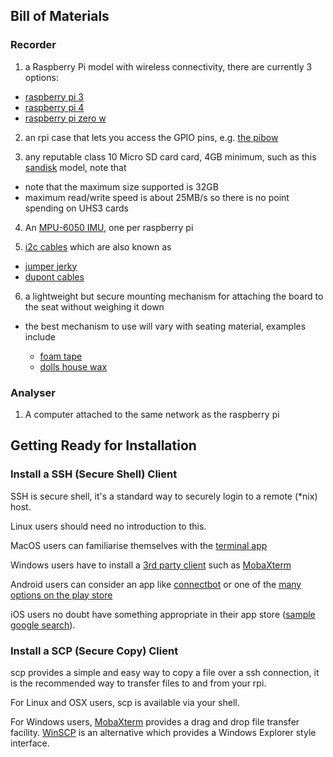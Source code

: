 ## Bill of Materials

### Recorder

1) a Raspberry Pi model with wireless connectivity, there are currently 3 options:

- [raspberry pi 3](https://www.raspberrypi.org/products/raspberry-pi-3-model-b/)
- [raspberry pi 4](https://www.raspberrypi.org/products/raspberry-pi-4-model-b/)
- [raspberry pi zero w](https://www.raspberrypi.org/products/raspberry-pi-zero-w/)

2) an rpi case that lets you access the GPIO pins, e.g. [the pibow](https://shop.pimoroni.com/collections/pibow)

3) any reputable class 10 Micro SD card card, 4GB minimum, such as this [sandisk](https://www.amazon.co.uk/SanDisk-Android-microSDHC-Memory-Adapter/dp/B013UDL5RU/) model, note that

- note that the maximum size supported is 32GB
- maximum read/write speed is about 25MB/s so there is no point spending on UHS3 cards

4) An [MPU-6050 IMU](http://playground.arduino.cc/Main/MPU-6050#boards), one per raspberry pi

5) [i2c cables](https://www.amazon.co.uk/Dupont-wire-cable-color-1p-1p-connector/dp/B0116IZ0UO) which are also known as

- [jumper jerky](https://shop.pimoroni.com/products/jumper-jerky) 
- [dupont cables](https://www.meccanismocomplesso.org/en/jumper-dupont-wires-a-practical-solution-for-arduino-and-breadboards/) 

6) a lightweight but secure mounting mechanism for attaching the board to the seat without weighing it down

- the best mechanism to use will vary with seating material, examples include

    - [foam tape](https://www.amazon.co.uk/gp/product/B016YS4JKS/ref=oh_aui_search_detailpage?ie=UTF8&psc=1)
    - [dolls house wax](http://www.dollshouse.com/tacky-wax)

### Analyser

1) A computer attached to the same network as the raspberry pi

## Getting Ready for Installation

### Install a SSH (Secure Shell) Client

SSH is secure shell, it's a standard way to securely login to a remote (\*nix) host.

Linux users should need no introduction to this.

MacOS users can familiarise themselves with the [terminal app](http://www.macworld.co.uk/feature/mac-software/get-more-out-of-os-x-terminal-3608274/)

Windows users have to install a [3rd party client](http://www.htpcbeginner.com/best-ssh-clients-windows-putty-alternatives/2/) such as [MobaXterm](https://mobaxterm.mobatek.net/)

Android users can consider an app like [connectbot](https://play.google.com/store/apps/details?id=org.connectbot&hl=en_GB)
or one of the [many options on the play store](https://play.google.com/store/search?q=ssh&c=apps&hl=en_GB)

iOS users no doubt have something appropriate in their app store ([sample google search](https://www.google.co.uk/?q=ios+ssh+client)).

### Install a SCP (Secure Copy) Client

scp provides a simple and easy way to copy a file over a ssh connection, it is the recommended way to transfer files to and from your rpi.

For Linux and OSX users, scp is available via your shell.

For Windows users, [MobaXterm](https://mobaxterm.mobatek.net/) provides a drag and drop file transfer facility. [WinSCP](https://winscp.net/eng/index.php) is an alternative which provides a Windows Explorer style interface.
